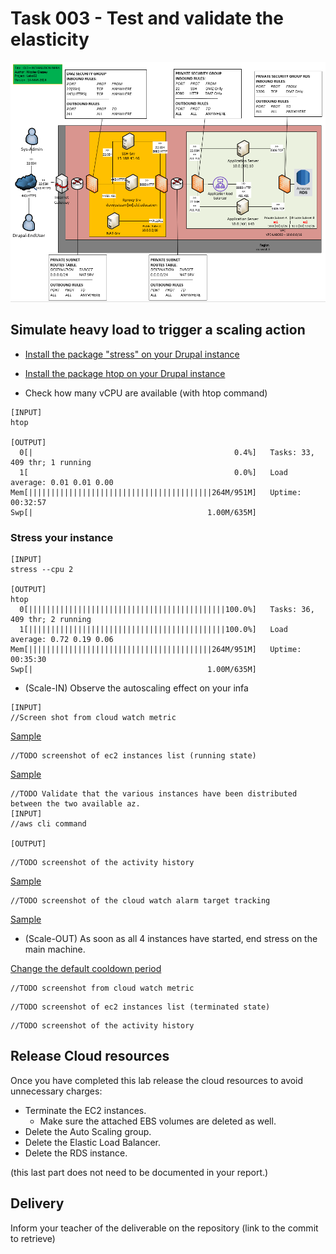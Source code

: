 # Task 003 - Test and validate the elasticity

![Schema](./img/CLD_AWS_INFA.PNG)


## Simulate heavy load to trigger a scaling action

* [Install the package "stress" on your Drupal instance](https://www.geeksforgeeks.org/linux-stress-command-with-examples/)

* [Install the package htop on your Drupal instance](https://www.geeksforgeeks.org/htop-command-in-linux-with-examples/)

* Check how many vCPU are available (with htop command)

```
[INPUT]
htop

[OUTPUT]
  0[|                                             0.4%]   Tasks: 33, 409 thr; 1 running                                   
  1[                                              0.0%]   Load average: 0.01 0.01 0.00                                  
Mem[|||||||||||||||||||||||||||||||||||||||||264M/951M]   Uptime: 00:32:57                                              
Swp[|                                       1.00M/635M]
```

### Stress your instance

```
[INPUT]
stress --cpu 2

[OUTPUT]
htop
  0[||||||||||||||||||||||||||||||||||||||||||||100.0%]   Tasks: 36, 409 thr; 2 running
  1[||||||||||||||||||||||||||||||||||||||||||||100.0%]   Load average: 0.72 0.19 0.06 
Mem[|||||||||||||||||||||||||||||||||||||||||264M/951M]   Uptime: 00:35:30             
Swp[|                                       1.00M/635M]                                
```

* (Scale-IN) Observe the autoscaling effect on your infa


```
[INPUT]
//Screen shot from cloud watch metric
```
[Sample](./img/CLD_AWS_CLOUDWATCH_CPU_METRICS.PNG)

```
//TODO screenshot of ec2 instances list (running state)
```
[Sample](./img/CLD_AWS_EC2_LIST.PNG)

```
//TODO Validate that the various instances have been distributed between the two available az.
[INPUT]
//aws cli command

[OUTPUT]
```

```
//TODO screenshot of the activity history
```
[Sample](./img/CLD_AWS_ASG_ACTIVITY_HISTORY.PNG)

```
//TODO screenshot of the cloud watch alarm target tracking
```
[Sample](./img/CLD_AWS_CLOUDWATCH_ALARMHIGH_STATS.PNG)


* (Scale-OUT) As soon as all 4 instances have started, end stress on the main machine.

[Change the default cooldown period](https://docs.aws.amazon.com/autoscaling/ec2/userguide/ec2-auto-scaling-scaling-cooldowns.html)

```
//TODO screenshot from cloud watch metric
```

```
//TODO screenshot of ec2 instances list (terminated state)
```

```
//TODO screenshot of the activity history
```

## Release Cloud resources

Once you have completed this lab release the cloud resources to avoid
unnecessary charges:

* Terminate the EC2 instances.
    * Make sure the attached EBS volumes are deleted as well.
* Delete the Auto Scaling group.
* Delete the Elastic Load Balancer.
* Delete the RDS instance.

(this last part does not need to be documented in your report.)

## Delivery

Inform your teacher of the deliverable on the repository (link to the commit to retrieve)